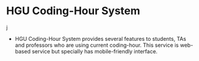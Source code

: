 # HGU Coding-Hour System

j


- HGU Coding-Hour System provides several features to students, TAs and professors who are using current coding-hour. This service is web-based service but specially has mobile-friendly interface. 


